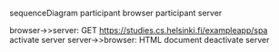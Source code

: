 sequenceDiagram
participant browser
participant server

browser->>server: GET https://studies.cs.helsinki.fi/exampleapp/spa
activate server
server->>browser: HTML document
deactivate server
